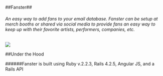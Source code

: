 ##Fanster##

###### An easy way to add fans to your email database. Fanster can be setup at merch booths or shared via social media to provide fans an easy way to keep up with their favorite artists, performers, companies, etc.


![](https://media.giphy.com/media/S29R4pGLIGNYA/giphy.gif)


##Under the Hood

######Fanster is built using Ruby v.2.2.3, Rails 4.2.5, Angular JS, and a Rails API
